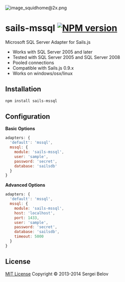 ![image_squidhome@2x.png](http://i.imgur.com/RIvu9.png) 

# sails-mssql [![NPM version](https://badge.fury.io/js/sails-mssql.png)](http://badge.fury.io/js/sails-mssql)
Microsoft SQL Server Adapter for Sails.js

* Works with SQL Server 2005 and later
* Tested with SQL Server 2005 and SQL Server 2008
* Pooled connections
* Compatible with Sails.js 0.9.x
* Works on windows/osx/linux

## Installation
```sh
npm install sails-mssql
```

## Configuration
__Basic Options__
```javascript
adapters: {
  'default': 'mssql',
  mssql: {
    module: 'sails-mssql',
    user: 'sample',
    password: 'secret', 
    database: 'sailsdb'
  }
}
```
__Advanced Options__
```javascript
adapters: {
  'default': 'mssql',
  mssql: {
    module: 'sails-mssql',
    host: 'localhost',
    port: 1433,
    user: 'sample',
    password: 'secret', 
    database: 'sailsdb',
    timeout: 5000
  }
}
```

## License

[MIT License](http://sergeibelov.mit-license.org/)  Copyright © 2013-2014 Sergei Belov

